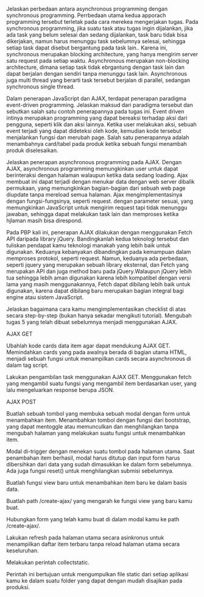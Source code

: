 Jelaskan perbedaan antara asynchronous programming dengan synchronous programming.
Perrbedaan utama kedua apporach programming tersebut terletak pada cara merekea mengerjakan tugas. Pada synchronous programming, jika suatu task atau tugas ingin dijalankan, jika ada task yang belum selesai dan sedang dijalankan, task baru tidak bisa dikerjakan, namun harus menunggu task sebelumnya selesai, sehingga setiap task dapat disebut bergantung pada task lain.. Karena ini, synchronous merupakan blocking architecture, yang hanya mengirim server satu request pada setiap waktu. Asynchronous merupakan non-blocking architecture, dimana setiap task tidak ebrgantung dengan task lain dan dapat berjalan dengan sendiri tanpa menunggu task lain. Asynchronous juga multi thread yang berarti task tersebut berjalan di parallel, sedangan synchronous single thread.

Dalam penerapan JavaScript dan AJAX, terdapat penerapan paradigma event-driven programming. Jelaskan maksud dari paradigma tersebut dan sebutkan salah satu contoh penerapannya pada tugas ini.
Event driven intinya merupakan programming yang dapat bereaksi terhadap aksi dari pengguna, seperti klik dan aksi lainnya. Ketika user melakukan aksi, sebuah event terjadi yang dapat dideteksi oleh kode, kemudian kode tersebut menjalankan fungsi dan merubah page. Salah satu penerapannya adalah menambahnya card/tabel pada produk ketika sebuah fungsi menambah produk diselesaikan.

Jelaskan penerapan asynchronous programming pada AJAX.
Dengan AJAX, asynchronous programming memungkinkan user untuk dapat berinteraksi dengan halaman walaupun ketika data sedang loading. Ajax membuat ini dapat terjadi dengan menukar data dengan web server dibalik permukaan, yang memungkinkan bagian-bagian dari sebuah web page diupdate tanpa mereload semua halaman. Ajax mengimplementasinya dengan fungsi-fungsinya, seperti request. dengan parameter sesuai, yang memungkinkan JavaScript untuk mengirim request tapi tidak menunggu jawaban, sehingga dapat melakukan task lain dan memproses ketika hjlaman masih bisa direspond.

Pada PBP kali ini, penerapan AJAX dilakukan dengan menggunakan Fetch API daripada library jQuery. Bandingkanlah kedua teknologi tersebut dan tuliskan pendapat kamu teknologi manakah yang lebih baik untuk digunakan.
Keduanya kebanyakan dibandingkan pada kemampuan dalam memproses protokol, seperti request. Namun, keduanya ada perbedaan, seperti jquery yang merupakan sebuah library eksternal, dan Fetch yang merupakan API dan juga method baru pada jQuery.Walaupun jQuery lebih tua sehingga lebih aman digunakan karena lebih kompatibel dengan versi lama yang masih menggunakannya, Fetch dapat dibilang lebih baik untuk digunakan, karena dapat dibilang baru merupakan bagian integral bagi engine atau sistem JavaScript.

Jelaskan bagaimana cara kamu mengimplementasikan checklist di atas secara step-by-step (bukan hanya sekadar mengikuti tutorial).
Mengubah tugas 5 yang telah dibuat sebelumnya menjadi menggunakan AJAX.

 AJAX GET

 Ubahlah kode cards data item agar dapat mendukung AJAX GET.
 Memindahkan cards yang pada awalnya berada di bagian utama HTML, menjadi sebuah fungsi untuk menampilkan cards secara asynchronous di dalam tag script.
 
 Lakukan pengambilan task menggunakan AJAX GET.
Menggunakan fetch yang mengambil suatu fungsi yang mengambil item berdasarkan user, yang lalu mengeluarkan response berupa JSON.
 
 AJAX POST

 Buatlah sebuah tombol yang membuka sebuah modal dengan form untuk menambahkan item.
 Menambahkan tombol dengan fungsi dari bootstrap, yang dapat mentoggle atau memunculkan dan menghilangkan tanpa mengubah halaman yang melakukan suatu fungsi untuk menambahkan item. 

Modal di-trigger dengan menekan suatu tombol pada halaman utama. Saat penambahan item berhasil, modal harus ditutup dan input form harus dibersihkan dari data yang sudah dimasukkan ke dalam form sebelumnya. Ada juga fungsi reset() untuk menghilangkan submisi sebelumnya.


 Buatlah fungsi view baru untuk menambahkan item baru ke dalam basis data.

 Buatlah path /create-ajax/ yang mengarah ke fungsi view yang baru kamu buat.

 Hubungkan form yang telah kamu buat di dalam modal kamu ke path /create-ajax/.

 Lakukan refresh pada halaman utama secara asinkronus untuk menampilkan daftar item terbaru tanpa reload halaman utama secara keseluruhan.

 Melakukan perintah collectstatic.

Perintah ini bertujuan untuk mengumpulkan file static dari setiap aplikasi kamu ke dalam suatu folder yang dapat dengan mudah disajikan pada produksi.
